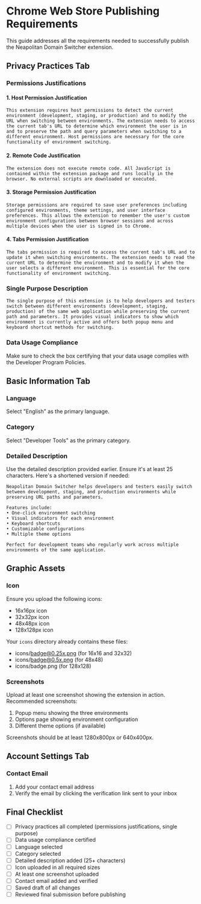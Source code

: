 # Chrome Web Store Publishing Requirements

This guide addresses all the requirements needed to successfully publish the Neapolitan Domain Switcher extension.

## Privacy Practices Tab

### Permissions Justifications

#### 1. Host Permission Justification
```
This extension requires host permissions to detect the current environment (development, staging, or production) and to modify the URL when switching between environments. The extension needs to access the current tab's URL to determine which environment the user is in and to preserve the path and query parameters when switching to a different environment. Host permissions are necessary for the core functionality of environment switching.
```

#### 2. Remote Code Justification
```
The extension does not execute remote code. All JavaScript is contained within the extension package and runs locally in the browser. No external scripts are downloaded or executed.
```

#### 3. Storage Permission Justification
```
Storage permissions are required to save user preferences including configured environments, theme settings, and user interface preferences. This allows the extension to remember the user's custom environment configurations between browser sessions and across multiple devices when the user is signed in to Chrome.
```

#### 4. Tabs Permission Justification
```
The tabs permission is required to access the current tab's URL and to update it when switching environments. The extension needs to read the current URL to determine the environment and to modify it when the user selects a different environment. This is essential for the core functionality of environment switching.
```

### Single Purpose Description
```
The single purpose of this extension is to help developers and testers switch between different environments (development, staging, production) of the same web application while preserving the current path and parameters. It provides visual indicators to show which environment is currently active and offers both popup menu and keyboard shortcut methods for switching.
```

### Data Usage Compliance
Make sure to check the box certifying that your data usage complies with the Developer Program Policies.

## Basic Information Tab

### Language
Select "English" as the primary language.

### Category
Select "Developer Tools" as the primary category.

### Detailed Description
Use the detailed description provided earlier. Ensure it's at least 25 characters. Here's a shortened version if needed:

```
Neapolitan Domain Switcher helps developers and testers easily switch between development, staging, and production environments while preserving URL paths and parameters. 

Features include:
• One-click environment switching
• Visual indicators for each environment
• Keyboard shortcuts
• Customizable configurations
• Multiple theme options

Perfect for development teams who regularly work across multiple environments of the same application.
```

## Graphic Assets

### Icon
Ensure you upload the following icons:
- 16x16px icon
- 32x32px icon
- 48x48px icon
- 128x128px icon

Your `icons` directory already contains these files:
- icons/badge@0.25x.png (for 16x16 and 32x32)
- icons/badge@0.5x.png (for 48x48)
- icons/badge.png (for 128x128)

### Screenshots
Upload at least one screenshot showing the extension in action. Recommended screenshots:

1. Popup menu showing the three environments
2. Options page showing environment configuration
3. Different theme options (if available)

Screenshots should be at least 1280x800px or 640x400px.

## Account Settings Tab

### Contact Email
1. Add your contact email address
2. Verify the email by clicking the verification link sent to your inbox

## Final Checklist

- [ ] Privacy practices all completed (permissions justifications, single purpose)
- [ ] Data usage compliance certified
- [ ] Language selected
- [ ] Category selected
- [ ] Detailed description added (25+ characters)
- [ ] Icon uploaded in all required sizes
- [ ] At least one screenshot uploaded
- [ ] Contact email added and verified
- [ ] Saved draft of all changes
- [ ] Reviewed final submission before publishing